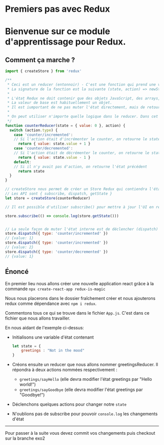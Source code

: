 # Premiers pas avec Redux

# Bienvenue sur ce module d'apprentissage pour Redux.


## Comment ça marche ?

```js
import { createStore } from 'redux'

/**
 * Ceci est un reducer (entonnoir) - C'est une fonction qui prend une valeur de l'état courant et une objet action qui décrit ce qui "vient de se passer" et qui retourne un nouvelle valeur d'état
 * La signature de la fonction est la suivante (state, action) => newState
 *
 * L'état Redux ne doit contenir que des objets JavaScript, des arrays, et des types primitifs
 * La valeur de base est habituellement un objet.
 * Il est iumportant de ne pas muter l'état directement, mais de retourner un nouvel objet si l'état change
 *
 * On peut utiliser n'importe quelle logique dans le reducer. Dans cet exemple il y a un switch mais ce n'est pas obligatoire
 */
function counterReducer(state = { value: 0 }, action) {
  switch (action.type) {
    case 'counter/incremented':
    // Si l'action était d'incrémenter le counter, on retourne le state avec le counter incrémenté
      return { value: state.value + 1 }
    case 'counter/decremented':
    // Si l'action était de décrémenter le counter, on retourne le state avec le counter décrémenté
      return { value: state.value - 1 }
    default:
    // Si il n'y avait pas d'action, on retourne l'état précédent
      return state
  }
}

// createStore nous permet de créer un Store Redux qui contiendra l'état de notre app
// Les API sont { subscribe, dispatch, getState }
let store = createStore(counterReducer)

// Il est possible d'utiliser subscribe() pour mettre à jour l'UI en réponse aux changements d'état

store.subscribe(() => console.log(store.getState()))


// La seule façon de muter l'état interne est de déclencher (dispatch) une action
store.dispatch({ type: 'counter/incremented' })
// {value: 1}
store.dispatch({ type: 'counter/incremented' })
// {value: 2}
store.dispatch({ type: 'counter/decremented' })
// {value: 1}
```

## Énoncé

En premier lieu nous allons créer une nouvelle application react grâce à la commande `npx create-react-app redux-is-magic`

Nous nous placerons dans le dossier fraîchement créer et nous ajouterons redux comme dépendance avec `npm i redux`.

Commentons tous ce qui se trouve dans le fichier `App.js`.
C'est dans ce fichier que nous allons travailler.

En nous aidant de l'exemple ci-dessus: 
- Initialisons une variable d'état contenant 
    ```js
    let state = {
        greetings : "Not in the mood"
    }
    ```

- Créons ensuite un reducer que nous allons nommer greetingsReducer.
Il répondra à deux actions nommées respectivement :
    - `greetings/sayHello` (elle devra modifier l'état greetings par "Hello world!")
    - `greetings/sayGoodbye` (elle devra modifier l'état greetings par "Goodbye!")

- Déclenchons quelques actions pour changer notre `state`

- N'oublions pas de subscribe pour pouvoir `console.log` les changements d'état






---

Pour passer à la suite vous devez commit vos changements puis checkout sur la branche exo2